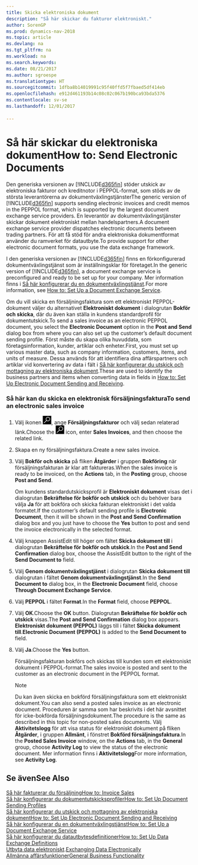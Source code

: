 ```yaml
---
title: Skicka elektroniska dokument
description: "Så här skickar du fakturor elektroniskt."
author: SorenGP
ms.prod: dynamics-nav-2018
ms.topic: article
ms.devlang: na
ms.tgt_pltfrm: na
ms.workload: na
ms.search.keywords: 
ms.date: 08/21/2017
ms.author: sgroespe
ms.translationtype: HT
ms.sourcegitcommit: 1dfba8b14019991c95f40ffd5f7fbaed5df414eb
ms.openlocfilehash: e912d461193b14c08c02c067b190bca93bda5376
ms.contentlocale: sv-se
ms.lasthandoff: 12/01/2017

---
```

# <a name="how-to-send-electronic-documents"></a><span data-ttu-id="181a3-103">Så här skickar du elektroniska dokument</span><span class="sxs-lookup"><span data-stu-id="181a3-103">How to: Send Electronic Documents</span></span>
<span data-ttu-id="181a3-104">Den generiska versionen av [!INCLUDE[d365fin](includes/d365fin_md.md)] stöder utskick av elektroniska fakturor och kreditnotor i PEPPOL-format, som stöds av de största leverantörerna av dokumentväxlingstjänster</span><span class="sxs-lookup"><span data-stu-id="181a3-104">The generic version of [!INCLUDE[d365fin](includes/d365fin_md.md)] supports sending electronic invoices and credit memos in the PEPPOL format, which is supported by the largest document exchange service providers.</span></span> <span data-ttu-id="181a3-105">En leverantör av dokumentväxlingstjänster skickar dokument elektroniskt mellan handelspartners.</span><span class="sxs-lookup"><span data-stu-id="181a3-105">A document exchange service provider dispatches electronic documents between trading partners.</span></span> <span data-ttu-id="181a3-106">För att få stöd för andra elektroniska dokumentformat använder du ramverket för datautbyte.</span><span class="sxs-lookup"><span data-stu-id="181a3-106">To provide support for other electronic document formats, you use the data exchange framework.</span></span>  

 <span data-ttu-id="181a3-107">I den generiska versionen av [!INCLUDE[d365fin](includes/d365fin_md.md)] finns en förkonfigurerad dokumentväxlingstjänst som är inställningsklar för företaget.</span><span class="sxs-lookup"><span data-stu-id="181a3-107">In the generic version of [!INCLUDE[d365fin](includes/d365fin_md.md)], a document exchange service is preconfigured and ready to be set up for your company.</span></span> <span data-ttu-id="181a3-108">Mer information finns i [Så här konfigurerar du en dokumentväxlingstjänst](across-how-to-set-up-a-document-exchange-service.md).</span><span class="sxs-lookup"><span data-stu-id="181a3-108">For more information, see [How to: Set Up a Document Exchange Service](across-how-to-set-up-a-document-exchange-service.md).</span></span>  

 <span data-ttu-id="181a3-109">Om du vill skicka en försäljningsfaktura som ett elektroniskt PEPPOL-dokument väljer du alternativet **Elektroniskt dokument** i dialogrutan **Bokför och skicka**, där du även kan ställa in kundens standardprofil för dokumentutskick.</span><span class="sxs-lookup"><span data-stu-id="181a3-109">To send a sales invoice as an electronic PEPPOL document, you select the **Electronic Document** option in the **Post and Send** dialog box from where you can also set up the customer’s default document sending profile.</span></span> <span data-ttu-id="181a3-110">Först måste du skapa olika huvuddata, som företagsinformation, kunder, artiklar och enheter.</span><span class="sxs-lookup"><span data-stu-id="181a3-110">First, you must set up various master data, such as company information, customers, items, and units of measure.</span></span> <span data-ttu-id="181a3-111">Dessa används för att identifiera dina affärspartners och artiklar vid konvertering av data i fält i [Så här konfigurerar du utskick och mottagning av elektroniska dokument](across-how-to-set-up-electronic-document-sending-and-receiving.md).</span><span class="sxs-lookup"><span data-stu-id="181a3-111">These are used to identify the business partners and items when converting data in fields in [How to: Set Up Electronic Document Sending and Receiving](across-how-to-set-up-electronic-document-sending-and-receiving.md).</span></span>  

### <a name="to-send-an-electronic-sales-invoice"></a><span data-ttu-id="181a3-112">Så här kan du skicka en elektronisk försäljningsfaktura</span><span class="sxs-lookup"><span data-stu-id="181a3-112">To send an electronic sales invoice</span></span>  

1.  <span data-ttu-id="181a3-113">Välj ikonen ![Söka efter sida eller rapport](media/ui-search/search_small.png "ikonen Söka efter sida eller rapport"), ange **Försäljningsfakturor** och välj sedan relaterad länk.</span><span class="sxs-lookup"><span data-stu-id="181a3-113">Choose the ![Search for Page or Report](media/ui-search/search_small.png "Search for Page or Report icon") icon, enter **Sales Invoices**, and then choose the related link.</span></span>  

2.  <span data-ttu-id="181a3-114">Skapa en ny försäljningsfaktura.</span><span class="sxs-lookup"><span data-stu-id="181a3-114">Create a new sales invoice.</span></span>  

3.  <span data-ttu-id="181a3-115">Välj **Bokför och skicka** på fliken **Åtgärder** i gruppen **Bokföring** när försäljningsfakturan är klar att faktureras.</span><span class="sxs-lookup"><span data-stu-id="181a3-115">When the sales invoice is ready to be invoiced, on the **Actions** tab, in the **Posting** group, choose **Post and Send**.</span></span>  

     <span data-ttu-id="181a3-116">Om kundens standardutskicksprofil är **Elektroniskt dokument** visas det i dialogrutan **Bekräftelse för bokför och utskick** och du behöver bara välja **Ja** för att bokföra och skicka fakturan elektroniskt i det valda formatet.</span><span class="sxs-lookup"><span data-stu-id="181a3-116">If the customer’s default sending profile is **Electronic Document**, then it will be shown in the **Post and Send Confirmation** dialog box and you just have to choose the **Yes** button to post and send the invoice electronically in the selected format.</span></span>  

4.  <span data-ttu-id="181a3-117">Välj knappen AssistEdit till höger om fältet **Skicka dokument till** i dialogrutan **Bekräftelse för bokför och utskick**.</span><span class="sxs-lookup"><span data-stu-id="181a3-117">In the **Post and Send Confirmation** dialog box, choose the AssistEdit button to the right of the **Send Document to** field.</span></span>  

5.  <span data-ttu-id="181a3-118">Välj **Genom dokumentväxlingstjänst** i dialogrutan **Skicka dokument till** dialogrutan i fältet **Genom dokumentväxlingstjänst**.</span><span class="sxs-lookup"><span data-stu-id="181a3-118">In the **Send Document to** dialog box, in the **Electronic Document** field, choose **Through Document Exchange Service**.</span></span>  

6.  <span data-ttu-id="181a3-119">Välj **PEPPOL** i fältet **Format**.</span><span class="sxs-lookup"><span data-stu-id="181a3-119">In the **Format** field, choose **PEPPOL**.</span></span>  

7.  <span data-ttu-id="181a3-120">Välj **OK**.</span><span class="sxs-lookup"><span data-stu-id="181a3-120">Choose the **OK** button.</span></span> <span data-ttu-id="181a3-121">Dialogrutan **Bekräftelse för bokför och utskick** visas.</span><span class="sxs-lookup"><span data-stu-id="181a3-121">The **Post and Send Confirmation** dialog box appears.</span></span> <span data-ttu-id="181a3-122">**Elektroniskt dokument (PEPPOL)** läggs till i fältet **Skicka dokument till**.</span><span class="sxs-lookup"><span data-stu-id="181a3-122">**Electronic Document (PEPPOL)** is added to the **Send Document to** field.</span></span>  

8.  <span data-ttu-id="181a3-123">Välj **Ja**.</span><span class="sxs-lookup"><span data-stu-id="181a3-123">Choose the **Yes** button.</span></span>  

     <span data-ttu-id="181a3-124">Försäljningsfakturan bokförs och skickas till kunden som ett elektroniskt dokument i PEPPOL-format.</span><span class="sxs-lookup"><span data-stu-id="181a3-124">The sales invoice is posted and sent to the customer as an electronic document in the PEPPOL format.</span></span>  

    > [!NOTE]  
    >  <span data-ttu-id="181a3-125">Du kan även skicka en bokförd försäljningsfaktura som ett elektroniskt dokument.</span><span class="sxs-lookup"><span data-stu-id="181a3-125">You can also send a posted sales invoice as an electronic document.</span></span> <span data-ttu-id="181a3-126">Proceduren är samma som har beskrivits i det här avsnittet för icke-bokförda försäljningsdokument.</span><span class="sxs-lookup"><span data-stu-id="181a3-126">The procedure is the same as described in this topic for non-posted sales documents.</span></span> <span data-ttu-id="181a3-127">Välj **Aktivitetslogg** för att visa status för elektroniskt dokument på fliken **Åtgärder**, i gruppen **Allmänt**, i fönstret **Bokförd försäljningsfaktura**.</span><span class="sxs-lookup"><span data-stu-id="181a3-127">In the **Posted Sales Invoice** window, on the **Actions** tab, in the **General** group, choose **Activity Log** to view the status of the electronic document.</span></span> <span data-ttu-id="181a3-128">Mer information finns i **Aktivitetslogg**</span><span class="sxs-lookup"><span data-stu-id="181a3-128">For more information, see **Activity Log**.</span></span>  

## <a name="see-also"></a><span data-ttu-id="181a3-129">Se även</span><span class="sxs-lookup"><span data-stu-id="181a3-129">See Also</span></span>  
[<span data-ttu-id="181a3-130">Så här fakturerar du försäljning</span><span class="sxs-lookup"><span data-stu-id="181a3-130">How to: Invoice Sales</span></span>](sales-how-invoice-sales.md)  
[<span data-ttu-id="181a3-131">Så här konfigurerar du dokumentutskicksprofiler</span><span class="sxs-lookup"><span data-stu-id="181a3-131">How to: Set Up Document Sending Profiles</span></span>](sales-how-setup-document-send-profiles.md)  
[<span data-ttu-id="181a3-132">Så här konfigurerar du utskick och mottagning av elektroniska dokument</span><span class="sxs-lookup"><span data-stu-id="181a3-132">How to: Set Up Electronic Document Sending and Receiving</span></span>](across-how-to-set-up-electronic-document-sending-and-receiving.md)  
[<span data-ttu-id="181a3-133">Så här konfigurerar du en dokumentväxlingstjänst</span><span class="sxs-lookup"><span data-stu-id="181a3-133">How to: Set Up a Document Exchange Service</span></span>](across-how-to-set-up-a-document-exchange-service.md)  
[<span data-ttu-id="181a3-134">Så här konfigurerar du datautbytesdefinitioner</span><span class="sxs-lookup"><span data-stu-id="181a3-134">How to: Set Up Data Exchange Definitions</span></span>](across-how-to-set-up-data-exchange-definitions.md)  
<span data-ttu-id="181a3-135">[Utbyta data elektroniskt](across-data-exchange.md).</span><span class="sxs-lookup"><span data-stu-id="181a3-135">[Exchanging Data Electronically](across-data-exchange.md)</span></span>  
[<span data-ttu-id="181a3-136">Allmänna affärsfunktioner</span><span class="sxs-lookup"><span data-stu-id="181a3-136">General Business Functionality</span></span>](ui-across-business-areas.md)  

